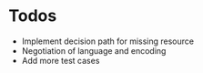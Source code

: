 Todos
=====

* Implement decision path for missing resource
* Negotiation of language and encoding
* Add more test cases
